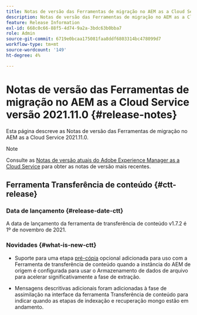 ```yaml
---
title: Notas de versão das Ferramentas de migração no AEM as a Cloud Service versão 2021.11.0
description: Notas de versão das Ferramentas de migração no AEM as a Cloud Service versão 2021.11.0
feature: Release Information
exl-id: 668c0c66-88f5-4d74-9a2a-3bdc63b0bba7
role: Admin
source-git-commit: 6719e0bcaa175081faa8ddf6803314bc478099d7
workflow-type: tm+mt
source-wordcount: '149'
ht-degree: 4%

---
```


# Notas de versão das Ferramentas de migração no AEM as a Cloud Service versão 2021.11.0 {#release-notes}

Esta página descreve as Notas de versão das Ferramentas de migração no AEM as a Cloud Service 2021.11.0.

>[!NOTE]
>
>Consulte as [Notas de versão atuais do Adobe Experience Manager as a Cloud Service](/help/release-notes/release-notes-cloud/release-notes-current.md) para obter as notas de versão mais recentes.

## Ferramenta Transferência de conteúdo {#ctt-release}

### Data de lançamento {#release-date-ctt}

A data de lançamento da ferramenta de transferência de conteúdo v1.7.2 é 1º de novembro de 2021.

### Novidades {#what-is-new-ctt}

* Suporte para uma etapa [pré-cópia](https://experienceleague.adobe.com/docs/experience-manager-cloud-service/moving/cloud-migration/content-transfer-tool/handling-large-content-repositories.html?lang=pt-BR) opcional adicionada para uso com a Ferramenta de transferência de conteúdo quando a instância do AEM de origem é configurada para usar o Armazenamento de dados de arquivo para acelerar significativamente a fase de extração.

* Mensagens descritivas adicionais foram adicionadas à fase de assimilação na interface da ferramenta Transferência de conteúdo para indicar quando as etapas de indexação e recuperação mongo estão em andamento.
